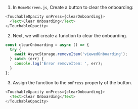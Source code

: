 1. In `HomeScreen.js`, Create a button to clear the onboarding:

```js
<TouchableOpacity onPress={clearOnboarding}>
  <Text>Clear Onboarding</Text>
</TouchableOpacity>
```

2. Next, we will create a function to clear the onboarding.

```js
const clearOnboarding = async () => {
  try {
    await AsyncStorage.removeItem('viewedOnboarding');
  } catch (err) {
    console.log('Error removeItem: ', err);
  }
};
```

3. Assign the function to the `onPress` property of the button.

```js
<TouchableOpacity onPress={clearOnboarding}>
  <Text>Clear Onboarding</Text>
</TouchableOpacity>
```
